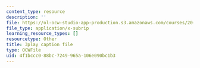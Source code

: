 ```yaml
---
content_type: resource
description: ''
file: https://ol-ocw-studio-app-production.s3.amazonaws.com/courses/20-219-becoming-the-next-bill-nye-writing-and-hosting-the-educational-show-january-iap-2015/4f1bccc088bc7249965a106e090bc1b3_aHygKFodPKg.srt
file_type: application/x-subrip
learning_resource_types: []
resourcetype: Other
title: 3play caption file
type: OCWFile
uid: 4f1bccc0-88bc-7249-965a-106e090bc1b3
---
```

